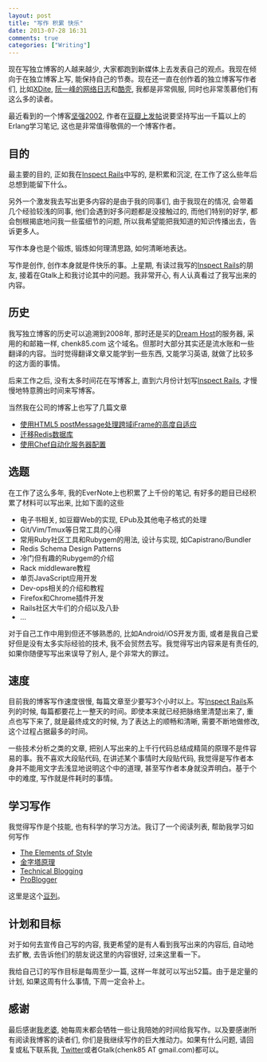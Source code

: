 ```yaml
---
layout: post
title: "写作 积累 快乐"
date: 2013-07-28 16:31
comments: true
categories: ["Writing"]
---
```


现在写独立博客的人越来越少, 大家都跑到新媒体上去发表自己的观点。我现在倾向于在独立博客上写, 能保持自己的节奏。现在还一直在创作着的独立博客写作者们, 比如[XDite](http://blog.xdite.net/), [阮一峰的网络日志](http://www.ruanyifeng.com/blog/)和[酷壳](http://coolshell.cn/), 我都是非常佩服, 同时也非常羡慕他们有这么多的读者。

最近看到的一个博客[坚强2002](http://www.cnblogs.com/me-sa/), 作者在[豆瓣上发帖](http://www.douban.com/group/topic/23688164/)说要坚持写出一千篇以上的Erlang学习笔记, 这也是非常值得敬佩的一个博客作者。

## 目的

最主要的目的, 正如我在[Inspect Rails](/inspect-rails)中写的, 是积累和沉淀, 在工作了这么些年后总想到能留下什么。

另外一个激发我去写出更多内容的是由于我的同事们, 由于我现在的情况, 会带着几个经验较浅的同事, 他们会遇到好多问题都是没接触过的, 而他们特别的好学, 都会刨根揭底地问我一些蛮细节的问题, 所以我希望能把我知道的知识传播出去，告诉更多人。

写作本身也是个锻炼, 锻炼如何理清思路, 如何清晰地表达。

写作是创作, 创作本身就是件快乐的事。上星期, 有读过我写的[Inspect Rails](/inspect-rails)的朋友, 接着在Gtalk上和我讨论其中的问题。我非常开心, 有人认真看过了我写出来的内容。

## 历史

我写独立博客的历史可以追溯到2008年, 那时还是买的[Dream Host](http://dreamhost.com/)的服务器, 采用的和邮箱一样, chenk85.com 这个域名。但那时大部分其实还是流水账和一些翻译的内容。当时觉得翻译文章又能学到一些东西, 又能学习英语, 就做了比较多的这方面的事情。

后来工作之后, 没有太多时间花在写博客上, 直到六月份计划写[Inspect Rails](/inspect-rails), 才慢慢地特意腾出时间来写博客。

当然我在公司的博客上也写了几篇文章

- [使用HTML5 postMessage处理跨域iFrame的高度自适应](http://easyread.ly/blogs/cros-iframe-autoresize-via-postmessage)
- [迁移Redis数据库](http://easyread.ly/blogs/qian-yi-redis-shu-ju-ku)
- [使用Chef自动化服务器配置](http://easyread.ly/blogs/chef)

## 选题

在工作了这么多年, 我的EverNote上也积累了上千份的笔记, 有好多的题目已经积累了材料可以写出来, 比如下面的这些

- 电子书相关, 如豆瓣Web的实现, EPub及其他电子格式的处理
- Git/Vim/Tmux等日常工具的心得
- 常用Ruby社区工具和Rubygem的用法, 设计与实现, 如Capistrano/Bundler
- Redis Schema Design Patterns
- 冷门但有趣的Rubygem的介绍
- Rack middleware教程
- 单页JavaScript应用开发
- Dev-ops相关的介绍和教程
- Firefox和Chrome插件开发
- Rails社区大牛们的介绍以及八卦
- ...

对于自己工作中用到但还不够熟悉的, 比如Android/iOS开发方面, 或者是我自己爱好但是没有太多实际经验的技术, 我不会贸然去写。我觉得写出内容来是有责任的, 如果你随便写写出来误导了别人, 是个非常大的罪过。

## 速度

目前我的博客写作速度很慢, 每篇文章至少要写3个小时以上。写[Inspect Rails](/inspect-rails)系列的时候, 每篇都要花上一整天的时间。即使本来就已经把脉络里清楚出来了, 重点也写下来了, 就是最终成文的时候, 为了表达上的顺畅和清晰, 需要不断地做修改, 这个过程占据最多的时间。

一些技术分析之类的文章, 把别人写出来的上千行代码总结成精简的原理不是件容易的事。我不喜欢大段贴代码, 在讲述某个事情时大段贴代码, 我觉得是写作者本身并不能用文字去浅显地说明这个中的道理, 甚至写作者本身就没弄明白。基于个中的难度, 写作就是件耗时的事情。

## 学习写作

我觉得写作是个技能, 也有科学的学习方法。我订了一个阅读列表, 帮助我学习如何写作

- [The Elements of Style](http://book.douban.com/subject/1433835/)
- [金字塔原理](http://book.douban.com/subject/1020644/)
- [Technical Blogging](http://book.douban.com/subject/10544265/)
- [ProBlogger](http://book.douban.com/subject/3169024/)

这里是这个[豆列](http://book.douban.com/doulist/2642048/)。

## 计划和目标

对于如何去宣传自己写的内容, 我更希望的是有人看到我写出来的内容后, 自动地去扩散, 去告诉他们的朋友说这里的内容很好, 过来这里看一下。

我给自己订的写作目标是每周至少一篇, 这样一年就可以写出52篇。由于是定量的计划, 如果这周有什么事情, 下周一定会补上。

## 感谢

最后感谢[我老婆](http://weibo.com/venuscham), 她每周末都会牺牲一些让我陪她的时间给我写作。以及要感谢所有阅读我博客的读者们, 你们是我继续写作的巨大推动力。如果有什么问题, 请回复或私下联系我, [Twitter](https://twitter.com/_kaichen)或者Gtalk(chenk85 AT gmail.com)都可以。

